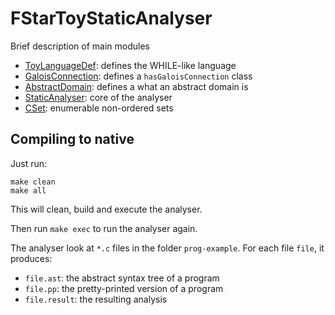 # FStarToyStaticAnalyser

Brief description of main modules

 - [ToyLanguageDef](ToyLanguageDef.fst): defines the WHILE-like language
 - [GaloisConnection](GaloisConnection.fst): defines a `hasGaloisConnection` class
 - [AbstractDomain](AbstractDomain.fst): defines a what an abstract domain is
 - [StaticAnalyser](StaticAnalyser.fst): core of the analyser
 - [CSet](CSet.fst): enumerable non-ordered sets

## Compiling to native
Just run:
```
make clean
make all
```

This will clean, build and execute the analyser.

Then run `make exec` to run the analyser again.

The analyser look at `*.c` files in the folder `prog-example`. For each file `file`, it produces:
 - `file.ast`: the abstract syntax tree of a program
 - `file.pp`: the pretty-printed version of a program
 - `file.result`: the resulting analysis
